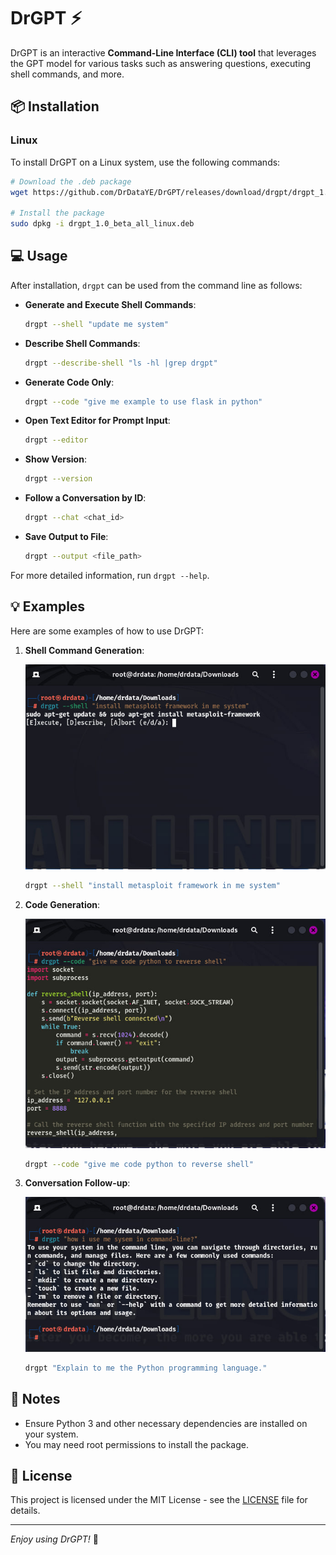 # DrGPT :zap:

DrGPT is an interactive **Command-Line Interface (CLI) tool** that leverages the GPT model for various tasks such as answering questions, executing shell commands, and more.

## :package: Installation

### Linux

To install DrGPT on a Linux system, use the following commands:

```bash
# Download the .deb package
wget https://github.com/DrDataYE/DrGPT/releases/download/drgpt/drgpt_1.0_beta_all_linux.deb

# Install the package
sudo dpkg -i drgpt_1.0_beta_all_linux.deb
```

## :computer: Usage

After installation, `drgpt` can be used from the command line as follows:

- **Generate and Execute Shell Commands**:
  ```bash
  drgpt --shell "update me system"
  ```

- **Describe Shell Commands**:
  ```bash
  drgpt --describe-shell "ls -hl |grep drgpt"
  ```

- **Generate Code Only**:
  ```bash
  drgpt --code "give me example to use flask in python"
  ```

- **Open Text Editor for Prompt Input**:
  ```bash
  drgpt --editor
  ```

- **Show Version**:
  ```bash
  drgpt --version
  ```

- **Follow a Conversation by ID**:
  ```bash
  drgpt --chat <chat_id>
  ```

- **Save Output to File**:
  ```bash
  drgpt --output <file_path>
  ```

For more detailed information, run `drgpt --help`.

## :bulb: Examples

Here are some examples of how to use DrGPT:

1. **Shell Command Generation**:

   ![Shell Command Generation](1.jpg)

   ```bash
   drgpt --shell "install metasploit framework in me system"
   ```

2. **Code Generation**:

   ![Code Generation](2.jpg)

   ```bash
   drgpt --code "give me code python to reverse shell"
   ```

3. **Conversation Follow-up**:

   ![Conversation Follow-up](3.jpg)

   ```bash
   drgpt "Explain to me the Python programming language."
   ```

## :memo: Notes

- Ensure Python 3 and other necessary dependencies are installed on your system.
- You may need root permissions to install the package.

## :scroll: License

This project is licensed under the MIT License - see the [LICENSE](LICENSE) file for details.


---

*Enjoy using DrGPT!* :rocket:

